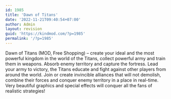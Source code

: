 ```yaml
---
id: 1985
title: 'Dawn of Titans'
date: '2022-11-21T09:40:54+07:00'
author: Admin
layout: revision
guid: 'https://kindmod.com/?p=1985'
permalink: '/?p=1985'
---
```


Dawn of Titans (MOD, Free Shopping) – create your ideal and the most powerful kingdom in the world of the Titans, collect powerful army and train them in weapons. Absorb enemy territory and capture the fortress. Lead your army to victory, the Titans educate and fight against other players from around the world. Join or create invincible alliances that will not demolish, combine their forces and conquer enemy territory in a place in real-time. Very beautiful graphics and special effects will conquer all the fans of realistic strategies!